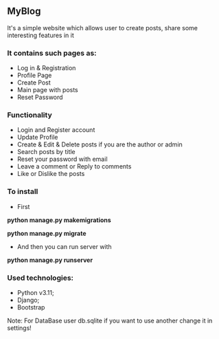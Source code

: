 ## MyBlog

It's a simple website which allows user to create posts, share some interesting features in it

### It contains such pages as:
- Log in & Registration
- Profile Page
- Create Post
- Main page with posts
- Reset Password

### Functionality
- Login and Register account
- Update Profile
- Create & Edit & Delete posts if you are the author or admin
- Search posts by title
- Reset your password with email
- Leave a comment or Reply to comments
- Like or Dislike the posts

### To install

- First

__python manage.py makemigrations__

__python manage.py migrate__

- And then you can run server with

__python manage.py runserver__

### Used technologies:
- Python v3.11;
- Django;
- Bootstrap

Note:
For DataBase user db.sqlite if you want to use another change it in settings!
